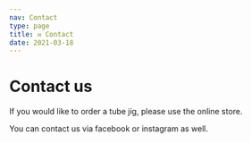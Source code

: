 ```yaml
---
nav: Contact
type: page
title: ✉️ Contact
date: 2021-03-18
---
```

# Contact us

If you would like to order a tube jig, please use the online store.

You can contact us via facebook or instagram as well.
